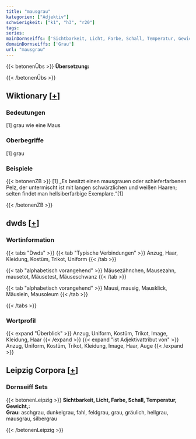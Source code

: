 ```yaml
---
title: "mausgrau"
kategorien: ["Adjektiv"]
schwierigkeit: ["k1", "h3", "r20"]
tags:
series:
mainDornseiffs: ['Sichtbarkeit, Licht, Farbe, Schall, Temperatur, Gewicht,']
domainDornseiffs: ['Grau']
url: "mausgrau"
---
```


{{< betonenÜbs >}}
**Übersetzung:**  
  
{{< /betonenÜbs >}}

## Wiktionary [[+](https://de.wiktionary.org/wiki/mausgrau)]

### Bedeutungen
[1] grau wie eine Maus  

### Oberbegriffe
[1] grau  

### Beispiele
{{< betonenZB >}}
[1] „Es besitzt einen mausgrauen oder schieferfarbenen Pelz, der untermischt ist mit langen schwärzlichen und weißen Haaren; selten findet man hellsiberfarbige Exemplare.“[1]  

{{< /betonenZB >}}


## dwds [[+](https://www.dwds.de/wb/mausgrau)]

### Wortinformation
{{< tabs "Dwds" >}}
{{< tab "Typische Verbindungen" >}}
Anzug, Haar, Kleidung, Kostüm, Trikot, Uniform
{{< /tab >}}

{{< tab "alphabetisch vorangehend" >}}
Mäusezähnchen, Mausezahn, mausetot, Mäusetest, Mäuseschwanz
{{< /tab >}}

{{< tab "alphabetisch vorangehend" >}}
Mausi, mausig, Mausklick, Mäuslein, Mausoleum
{{< /tab >}}

{{< /tabs >}}

### Wortprofil
{{< expand "Überblick" >}} Anzug, Uniform, Kostüm, Trikot, Image, Kleidung, Haar {{< /expand >}}
{{< expand "ist Adjektivattribut von" >}} Anzug, Uniform, Kostüm, Trikot, Kleidung, Image, Haar, Auge {{< /expand >}}

## Leipzig Corpora [[+](https://corpora.uni-leipzig.de/en/res?word=mausgrau&corpusId=deu_newscrawl-public_2018)]

### Dornseiff Sets
{{< betonenLeipzig >}}
**Sichtbarkeit, Licht, Farbe, Schall, Temperatur, Gewicht,:**  
**Grau:** aschgrau, dunkelgrau, fahl, feldgrau, grau, gräulich, hellgrau, mausgrau, silbergrau  

{{< /betonenLeipzig >}}

